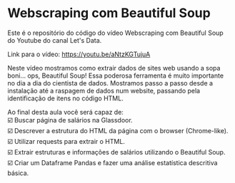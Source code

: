 # Webscraping com Beautiful Soup

Este é o repositório do código do vídeo Webscraping com Beautiful Soup do Youtube do canal Let's Data.

Link para o vídeo: https://youtu.be/aNtzKGTujuA

Neste vídeo mostramos como extrair dados de sites web usando a sopa boni… ops, Beautiful Soup! Essa poderosa ferramenta é muito importante no dia a dia do cientista de dados. Mostramos passo a passo desde a instalação até a raspagem de dados num website, passando pela identificação de itens no código HTML.

Ao final desta aula você será capaz de:\
☑️ Buscar página de salários na Glassdoor.\
☑️ Descrever a estrutura do HTML da página com o browser (Chrome-like).\
☑️ Utilizar requests para extrair o HTML.\
☑️ Extrair estruturas e informações de salários utilizando o Beautiful Soup.\
☑️ Criar um Dataframe Pandas e fazer uma análise estatística descritiva básica.

